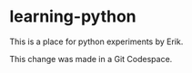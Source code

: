 # learning-python

This is a place for python experiments by Erik.

This change was made in a Git Codespace.
